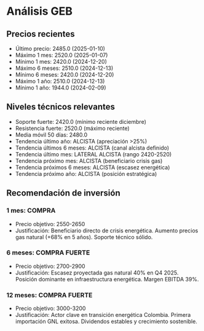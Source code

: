 # Análisis GEB

## Precios recientes
- Último precio: 2485.0 (2025-01-10)
- Máximo 1 mes: 2520.0 (2025-01-07)
- Mínimo 1 mes: 2420.0 (2024-12-20)
- Máximo 6 meses: 2510.0 (2024-12-13)
- Mínimo 6 meses: 2420.0 (2024-12-20)
- Máximo 1 año: 2510.0 (2024-12-13)
- Mínimo 1 año: 1944.0 (2024-02-09)

## Niveles técnicos relevantes
- Soporte fuerte: 2420.0 (mínimo reciente diciembre)
- Resistencia fuerte: 2520.0 (máximo reciente)
- Media móvil 50 días: 2480.0
- Tendencia último año: ALCISTA (apreciación >25%)
- Tendencia últimos 6 meses: ALCISTA (canal alcista definido)
- Tendencia último mes: LATERAL ALCISTA (rango 2420-2520)
- Tendencia próximo mes: ALCISTA (beneficiario crisis gas)
- Tendencia próximos 6 meses: ALCISTA (escasez energética)
- Tendencia próximo año: ALCISTA (posición estratégica)

## Recomendación de inversión

### 1 mes: COMPRA
- Precio objetivo: 2550-2650
- Justificación: Beneficiario directo de crisis energética. Aumento precios gas natural (+68% en 5 años). Soporte técnico sólido.

### 6 meses: COMPRA FUERTE
- Precio objetivo: 2700-2900
- Justificación: Escasez proyectada gas natural 40% en Q4 2025. Posición dominante en infraestructura energética. Margen EBITDA 39%.

### 12 meses: COMPRA FUERTE
- Precio objetivo: 3000-3200
- Justificación: Actor clave en transición energética Colombia. Primera importación GNL exitosa. Dividendos estables y crecimiento sostenible.
